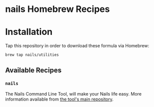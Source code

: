 # nails Homebrew Recipes

# Installation

Tap this repository in order to download these formula via Homebrew:

    brew tap nails/utilities

## Available Recipes

### `nails`

The Nails Command Line Tool, will make your Nails life easy. More information available from [the tool's main repository](https://github.com/nails/command-line-tool).
